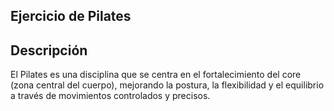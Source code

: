 ## Ejercicio de Pilates

## Descripción
El Pilates es una disciplina que se centra en el fortalecimiento del core (zona central del cuerpo), mejorando la postura, la flexibilidad y el equilibrio a través de movimientos controlados y precisos.